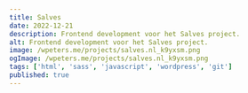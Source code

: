 ```yaml
---
title: Salves
date: 2022-12-21
description: Frontend development voor het Salves project.
alt: Frontend development voor het Salves project.
image: /wpeters.me/projects/salves.nl_k9yxsm.png
ogImage: /wpeters.me/projects/salves.nl_k9yxsm.png
tags: ['html', 'sass', 'javascript', 'wordpress', 'git']
published: true
---
```

